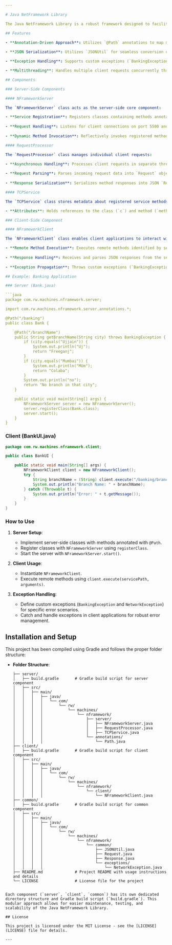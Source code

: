 ```yaml
---

# Java NetFramework Library

The Java NetFramework Library is a robust framework designed to facilitate efficient communication between server and client applications over TCP/IP using JSON for data serialization. It simplifies remote method invocation and network data handling in Java-based networked environments.

## Features

- **Annotation-Driven Approach**: Utilizes `@Path` annotations to map methods and classes to specific service paths for remote invocation.
  
- **JSON Serialization**: Utilizes `JSONUtil` for seamless conversion of Java objects to JSON and vice versa, ensuring interoperability and ease of data exchange.

- **Exception Handling**: Supports custom exceptions (`BankingException` and `NetworkException`) for error handling in both server and client applications.

- **Multithreading**: Handles multiple client requests concurrently through multithreaded `RequestProcessor` instances in the server.

## Components

### Server-Side Components

#### NFrameworkServer

The `NFrameworkServer` class acts as the server-side core component:

- **Service Registration**: Registers classes containing methods annotated with `@Path` using `registerClass`.
  
- **Request Handling**: Listens for client connections on port 5500 and delegates request processing to `RequestProcessor` instances.
  
- **Dynamic Method Invocation**: Reflectively invokes registered methods based on received service paths.

#### RequestProcessor

The `RequestProcessor` class manages individual client requests:

- **Asynchronous Handling**: Processes client requests in separate threads for concurrent request handling.
  
- **Request Parsing**: Parses incoming request data into `Request` objects and invokes corresponding methods.
  
- **Response Serialization**: Serializes method responses into JSON `Response` objects for transmission back to clients.

#### TCPService

The `TCPService` class stores metadata about registered service methods:

- **Attributes**: Holds references to the class (`c`) and method (`method`) annotated with `@Path`, along with the combined service `path`.

### Client-Side Component

#### NFrameworkClient

The `NFrameworkClient` class enables client applications to interact with the server:

- **Remote Method Execution**: Executes remote methods identified by service paths and sends serialized request data to the server.
  
- **Response Handling**: Receives and parses JSON responses from the server, handling success and failure scenarios.
  
- **Exception Propagation**: Throws custom exceptions (`BankingException` and `NetworkException`) to handle server-side errors in client applications.

## Example: Banking Application

### Server (Bank.java)

```java
package com.rw.machines.nframework.server;

import com.rw.machines.nframework.server.annotations.*;

@Path("/banking")
public class Bank {

    @Path("/branchName")
    public String getBranchName(String city) throws BankingException {
        if (city.equals("Ujjain")) {
            System.out.println("Uj");
            return "Freeganj";
        }
        if (city.equals("Mumbai")) {
            System.out.println("MUm");
            return "Colaba";
        }
        System.out.println("no");
        return "No branch in that city";
    }

    public static void main(String[] args) {
        NFrameworkServer server = new NFrameworkServer();
        server.registerClass(Bank.class);
        server.start();
    }
}
```

### Client (BankUI.java)

```java
package com.rw.machines.nframework.client;

public class BankUI {

    public static void main(String[] args) {
        NFrameworkClient client = new NFrameworkClient();
        try {
            String branchName = (String) client.execute("/banking/branchName", args[0]);
            System.out.println("Branch Name: " + branchName);
        } catch (Throwable t) {
            System.out.println("Error: " + t.getMessage());
        }
    }
}
```

### How to Use

1. **Server Setup**:
   - Implement server-side classes with methods annotated with `@Path`.
   - Register classes with `NFrameworkServer` using `registerClass`.
   - Start the server with `NFrameworkServer.start()`.

2. **Client Usage**:
   - Instantiate `NFrameworkClient`.
   - Execute remote methods using `client.execute(servicePath, arguments)`.

3. **Exception Handling**:
   - Define custom exceptions (`BankingException` and `NetworkException`) for specific error scenarios.
   - Catch and handle exceptions in client applications for robust error management.

## Installation and Setup

This project has been compiled using Gradle and follows the proper folder structure:

- **Folder Structure**:
  ```
  ├── server/
  │   ├── build.gradle       # Gradle build script for server component
  │   ├── src/
  │   │   ├── main/
  │   │   │   ├── java/
  │   │   │   │   └── com/
  │   │   │   │       └── rw/
  │   │   │   │           └── machines/
  │   │   │   │               └── nframework/
  │   │   │   │                   ├── server/
  │   │   │   │                   │   ├── NFrameworkServer.java
  │   │   │   │                   │   ├── RequestProcessor.java
  │   │   │   │                   │   ├── TCPService.java
  │   │   │   │                   └── annotations/
  │   │   │   │                       └── Path.java
  ├── client/
  │   ├── build.gradle       # Gradle build script for client component
  │   ├── src/
  │   │   ├── main/
  │   │   │   ├── java/
  │   │   │   │   └── com/
  │   │   │   │       └── rw/
  │   │   │   │           └── machines/
  │   │   │   │               └── nframework/
  │   │   │   │                   └── client/
  │   │   │   │                       └── NFrameworkClient.java
  ├── common/
  │   ├── build.gradle       # Gradle build script for common component
  │   ├── src/
  │   │   ├── main/
  │   │   │   ├── java/
  │   │   │   │   └── com/
  │   │   │   │       └── rw/
  │   │   │   │           └── machines/
  │   │   │   │               └── nframework/
  │   │   │   │                   └── common/
  │   │   │   │                       ├── JSONUtil.java
  │   │   │   │                       ├── Request.java
  │   │   │   │                       ├── Response.java
  │   │   │   │                       └── exceptions/
  │   │   │   │                           └── NetworkException.java
  ├── README.md              # Project README with usage instructions and details
  └── LICENSE                # License file for the project
```

Each component (`server`, `client`, `common`) has its own dedicated directory structure and Gradle build script (`build.gradle`). This modular approach allows for easier maintenance, testing, and scalability of the Java NetFramework Library.

## License

This project is licensed under the MIT License - see the [LICENSE](LICENSE) file for details.

---
```

